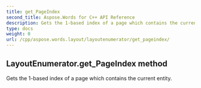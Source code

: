```yaml
---
title: get_PageIndex
second_title: Aspose.Words for C++ API Reference
description: Gets the 1-based index of a page which contains the current entity. 
type: docs
weight: 0
url: /cpp/aspose.words.layout/layoutenumerator/get_pageindex/
---
```

## LayoutEnumerator.get_PageIndex method


Gets the 1-based index of a page which contains the current entity.

